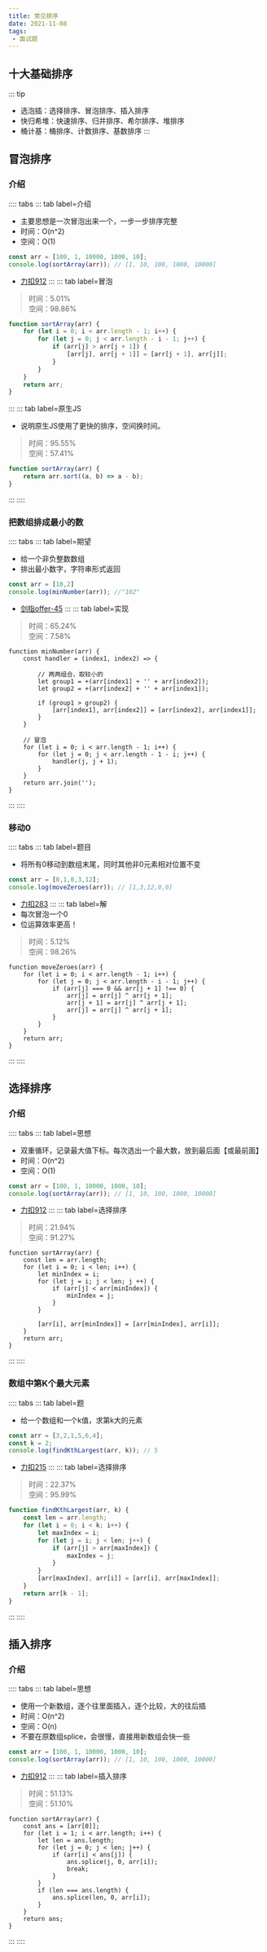 ```yaml
---
title: 常见排序
date: 2021-11-08
tags:
 - 面试题
---
```

## 十大基础排序
::: tip
* 选泡插：选择排序、冒泡排序、插入排序
* 快归希堆：快速排序、归并排序、希尔排序、堆排序
* 桶计基：桶排序、计数排序、基数排序
:::
## 冒泡排序
### 介绍
:::: tabs
::: tab label=介绍
* 主要思想是一次冒泡出来一个，一步一步排序完整
* 时间：O(n^2)
* 空间：O(1)
```js
const arr = [100, 1, 10000, 1000, 10];
console.log(sortArray(arr)); // [1, 10, 100, 1000, 10000]
```
* [力扣912](https://leetcode-cn.com/problems/sort-an-array/)
:::
::: tab label=冒泡
>时间：5.01%  
>空间：98.86%
```js
function sortArray(arr) {
    for (let i = 0; i < arr.length - 1; i++) {
        for (let j = 0; j < arr.length - i - 1; j++) {
            if (arr[j] > arr[j + 1]) {
                [arr[j], arr[j + 1]] = [arr[j + 1], arr[j]];
            }
        }
    }
    return arr;
}
```
:::
::: tab label=原生JS
* 说明原生JS使用了更快的排序，空间换时间。
>时间：95.55%  
>空间：57.41%
```js
function sortArray(arr) {
    return arr.sort((a, b) => a - b);
}
```
:::
::::
### 把数组排成最小的数
:::: tabs
::: tab label=期望
* 给一个非负整数数组
* 排出最小数字，字符串形式返回
```js
const arr = [10,2]
console.log(minNumber(arr)); //"102"
```
* [剑指offer-45](https://leetcode-cn.com/problems/ba-shu-zu-pai-cheng-zui-xiao-de-shu-lcof/submissions/)
:::
::: tab label=实现
>时间：65.24%  
>空间：7.58%
```js{4-6}
function minNumber(arr) {
    const handler = (index1, index2) => {

        // 两两组合，取较小的
        let group1 = +(arr[index1] + '' + arr[index2]);
        let group2 = +(arr[index2] + '' + arr[index1]);

        if (group1 > group2) {
            [arr[index1], arr[index2]] = [arr[index2], arr[index1]];
        }
    }

    // 冒泡
    for (let i = 0; i < arr.length - 1; i++) {
        for (let j = 0; j < arr.length - 1 - i; j++) {
            handler(j, j + 1);
        }
    }
    return arr.join('');
}
```
:::
::::
### 移动0
:::: tabs
::: tab label=题目
* 将所有0移动到数组末尾，同时其他非0元素相对位置不变
```js
const arr = [0,1,0,3,12];
console.log(moveZeroes(arr)); // [1,3,12,0,0]
```
* [力扣283](https://leetcode-cn.com/problems/move-zeroes/)
:::
::: tab label=解
* 每次冒泡一个0
* 位运算效率更高！
>时间：5.12%  
>空间：98.26%
```js{5-7}
function moveZeroes(arr) {
    for (let i = 0; i < arr.length - 1; i++) {
        for (let j = 0; j < arr.length - i - 1; j++) {
            if (arr[j] === 0 && arr[j + 1] !== 0) {
                arr[j] = arr[j] ^ arr[j + 1];
                arr[j + 1] = arr[j] ^ arr[j + 1];
                arr[j] = arr[j] ^ arr[j + 1];
            }
        }
    }
    return arr;
}
```
:::
::::
## 选择排序
### 介绍
:::: tabs
::: tab label=思想
* 双重循环，记录最大值下标。每次选出一个最大数，放到最后面【或最前面】
* 时间：O(n^2)
* 空间：O(1)
```js
const arr = [100, 1, 10000, 1000, 10];
console.log(sortArray(arr)); // [1, 10, 100, 1000, 10000]
```
* [力扣912](https://leetcode-cn.com/problems/sort-an-array/)
:::
::: tab label=选择排序
>时间：21.94%  
>空间：91.27%
```js{4,6-8}
function sortArray(arr) {
    const len = arr.length;
    for (let i = 0; i < len; i++) {
        let minIndex = i;
        for (let j = i; j < len; j ++) {
            if (arr[j] < arr[minIndex]) {
                minIndex = j;
            }
        }

        [arr[i], arr[minIndex]] = [arr[minIndex], arr[i]];
    }
    return arr;
}
```
:::
::::
### 数组中第K个最大元素
:::: tabs
::: tab label=题
* 给一个数组和一个k值，求第k大的元素
```js
const arr = [3,2,1,5,6,4];
const k = 2;
console.log(findKthLargest(arr, k)); // 5
```
* [力扣215](https://leetcode-cn.com/problems/kth-largest-element-in-an-array/)
:::
::: tab label=选择排序
>时间：22.37%    
>空间：95.99%
```js
function findKthLargest(arr, k) {
    const len = arr.length;
    for (let i = 0; i < k; i++) {
        let maxIndex = i;
        for (let j = i; j < len; j++) {
            if (arr[j] > arr[maxIndex]) {
                maxIndex = j;
            }
        }
        [arr[maxIndex], arr[i]] = [arr[i], arr[maxIndex]];
    }
    return arr[k - 1];
}
```
:::
::::
## 插入排序
### 介绍
:::: tabs
::: tab label=思想
* 使用一个新数组，逐个往里面插入，逐个比较，大的往后插
* 时间：O(n^2)
* 空间：O(n)
* 不要在原数组splice，会很慢，直接用新数组会快一些
```js
const arr = [100, 1, 10000, 1000, 10];
console.log(sortArray(arr)); // [1, 10, 100, 1000, 10000]
```
* [力扣912](https://leetcode-cn.com/problems/sort-an-array/)
:::
::: tab label=插入排序
>时间：51.13%  
>空间：51.10%
```js{6-9}
function sortArray(arr) {
    const ans = [arr[0]];
    for (let i = 1; i < arr.length; i++) {
        let len = ans.length;
        for (let j = 0; j < len; j++) {
            if (arr[i] < ans[j]) {
                ans.splice(j, 0, arr[i]);
                break;
            }
        }
        if (len === ans.length) {
            ans.splice(len, 0, arr[i]);
        }
    }
    return ans;
}
```
:::
::::
